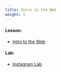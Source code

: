 ```yaml
---
title: Intro to the Web
weight: 1
---
```

#### Lesson:

* [Intro to the Web](https://coding-for-the-web.lsupathways.org/0_intro/intro_to_web/)

#### Lab:

* [Instagram Lab](https://coding-for-the-web.lsupathways.org/0_intro/instagram_project/)
